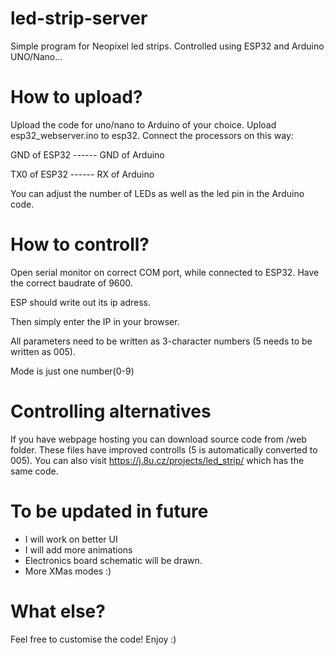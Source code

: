 # led-strip-server
Simple program for Neopixel led strips. Controlled using ESP32 and Arduino UNO/Nano...

# How to upload?
Upload the code for uno/nano to Arduino of your choice.
Upload esp32_webserver.ino to esp32.
Connect the processors on this way:

GND of ESP32 ------ GND of Arduino

TX0 of ESP32 ------ RX of Arduino

You can adjust the number of LEDs as well as the led pin in the Arduino code.

# How to controll?
Open serial monitor on correct COM port, while connected to ESP32. Have the correct baudrate of 9600.

ESP should write out its ip adress.

Then simply enter the IP in your browser.

All parameters need to be written as 3-character numbers (5 needs to be written as 005).

Mode is just one number(0-9)

# Controlling alternatives
If you have webpage hosting you can download source code from /web folder.
These files have improved controlls (5 is automatically converted to 005).
You can also visit https://j.8u.cz/projects/led_strip/ which has the same code.

# To be updated in future
- I will work on better UI
- I will add more animations
- Electronics board schematic will be drawn.
- More XMas modes :)

# What else?
Feel free to customise the code!
Enjoy :)
